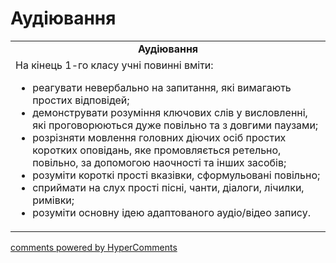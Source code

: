 <div id="hypercomments_widget" class="js-hypercomments-widget invisible"></div>

# Аудіювання

<table>
  <tr>
    <td align="center"><b>Аудіювання</b></td>
  </tr>
<td style="vertical-align:top !important;">
На кінець 1-го класу учні повинні вміти:
<ul>
<li>реагувати невербально на запитання, які вимагають простих відповідей;</li>
<li>демонструвати розуміння ключових слів у висловленні, які проговорюються дуже повільно та з довгими паузами;</li>
<li>розрізняти мовлення головних діючих осіб простих коротких оповідань, яке промовляється ретельно, повільно, за допомогою наочності та інших засобів;</li>
<li>розуміти  короткі прості вказівки, сформульовані повільно;</li>
<li>сприймати на слух прості пісні, чанти, діалоги, лічилки, римівки;</li>
<li>розуміти основну ідею адаптованого аудіо/відео запису.</li>
</ul>
</td>
</table>

<div class="js-hypercomments-container">
    <a href="http://hypercomments.com" class="hc-link" title="comments widget">comments powered by HyperComments</a>
</div>